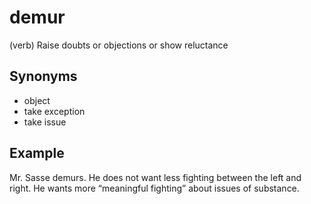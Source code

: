 # demur

(verb) Raise doubts or objections or show reluctance

## Synonyms

+ object
+ take exception
+ take issue

## Example

Mr. Sasse demurs. He does not want less fighting between the left and right. He wants more “meaningful fighting” about issues of substance.
